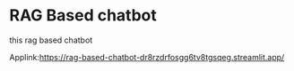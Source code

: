 # RAG Based chatbot
this rag based chatbot

Applink:https://rag-based-chatbot-dr8rzdrfosgg6tv8tgsqeg.streamlit.app/
